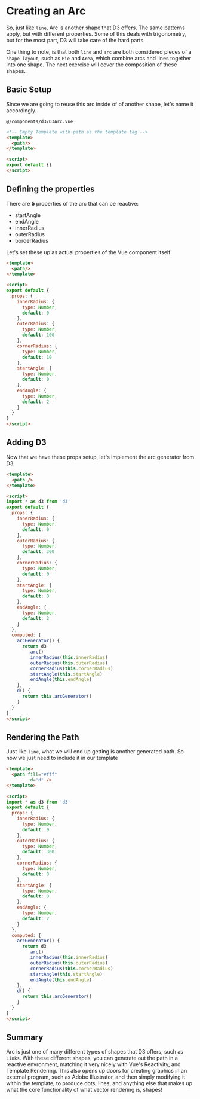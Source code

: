 # Creating an Arc

So, just like `line`, Arc is another shape that D3 offers. The same patterns
apply, but with different properties. Some of this deals with trigonometry, but
for the most part, D3 will take care of the hard parts.

One thing to note, is that both `line` and `arc` are both considered pieces of a
`shape layout`, such as `Pie` and `Area`, which combine arcs and lines together
into one shape. The next exercise will cover the composition of these shapes.

## Basic Setup

Since we are going to reuse this arc inside of of another shape, let's name it
accordingly.

`@/components/d3/D3Arc.vue`

```html
<!-- Empty Template with path as the template tag -->
<template>
  <path/>
</template>

<script>
export default {}
</script>
```

## Defining the properties

There are **5** properties of the arc that can be reactive:

- startAngle
- endAngle
- innerRadius
- outerRadius
- borderRadius

Let's set these up as actual properties of the Vue component itself

```html
<template>
  <path/>
</template>

<script>
export default {
  props: {
    innerRadius: {
      type: Number,
      default: 0
    },
    outerRadius: {
      type: Number,
      default: 100
    },
    cornerRadius: {
      type: Number,
      default: 10
    },
    startAngle: {
      type: Number,
      default: 0
    },
    endAngle: {
      type: Number,
      default: 2
    }
  }
}
</script>
```

## Adding D3

Now that we have these props setup, let's implement the arc generator from D3.

```html
<template>
  <path />
</template>

<script>
import * as d3 from 'd3'
export default {
  props: {
    innerRadius: {
      type: Number,
      default: 0
    },
    outerRadius: {
      type: Number,
      default: 300
    },
    cornerRadius: {
      type: Number,
      default: 0
    },
    startAngle: {
      type: Number,
      default: 0
    },
    endAngle: {
      type: Number,
      default: 2
    }
  },
  computed: {
    arcGenerator() {
      return d3
        .arc()
        .innerRadius(this.innerRadius)
        .outerRadius(this.outerRadius)
        .cornerRadius(this.cornerRadius)
        .startAngle(this.startAngle)
        .endAngle(this.endAngle)
    },
    d() {
      return this.arcGenerator()
    }
  }
}
</script>
```

## Rendering the Path

Just like `line`, what we will end up getting is another generated path. So now
we just need to include it in our template

```html
<template>
  <path fill="#fff"
        :d="d" />
</template>

<script>
import * as d3 from 'd3'
export default {
  props: {
    innerRadius: {
      type: Number,
      default: 0
    },
    outerRadius: {
      type: Number,
      default: 300
    },
    cornerRadius: {
      type: Number,
      default: 0
    },
    startAngle: {
      type: Number,
      default: 0
    },
    endAngle: {
      type: Number,
      default: 2
    }
  },
  computed: {
    arcGenerator() {
      return d3
        .arc()
        .innerRadius(this.innerRadius)
        .outerRadius(this.outerRadius)
        .cornerRadius(this.cornerRadius)
        .startAngle(this.startAngle)
        .endAngle(this.endAngle)
    },
    d() {
      return this.arcGenerator()
    }
  }
}
</script>
```

## Summary

Arc is just one of many different types of shapes that D3 offers, such as
`Links`. With these different shapes, you can generate out the path in a
reactive envronment, matching it very nicely with Vue's Reactivity, and Template
Rendering. This also opens up doors for creating graphics in an external
program, such as Adobe Illustrator, and then simply modifying it within the
template, to produce dots, lines, and anything else that makes up what the core
functionality of what vector rendering is, shapes!
